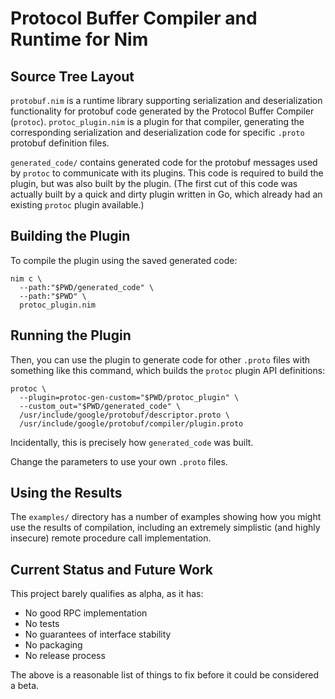 # Protocol Buffer Compiler and Runtime for Nim


## Source Tree Layout

`protobuf.nim` is a runtime library supporting serialization and deserialization
functionality for protobuf code generated by the Protocol Buffer Compiler
(`protoc`).  `protoc_plugin.nim` is a plugin for that compiler, generating the
corresponding serialization and deserialization code for specific `.proto`
protobuf definition files.

`generated_code/` contains generated code for the protobuf messages used by
`protoc` to communicate with its plugins.  This code is required to build the
plugin, but was also built by the plugin.  (The first cut of this code was
actually built by a quick and dirty plugin written in Go, which already had an
existing `protoc` plugin available.)

## Building the Plugin

To compile the plugin using the saved generated code:

```
nim c \
  --path:"$PWD/generated_code" \
  --path:"$PWD" \
  protoc_plugin.nim
```

## Running the Plugin

Then, you can use the plugin to generate code for other `.proto` files with
something like this command, which builds the `protoc` plugin API definitions:

```
protoc \
  --plugin=protoc-gen-custom="$PWD/protoc_plugin" \
  --custom_out="$PWD/generated_code" \
  /usr/include/google/protobuf/descriptor.proto \
  /usr/include/google/protobuf/compiler/plugin.proto
```

Incidentally, this is precisely how `generated_code` was built.

Change the parameters to use your own `.proto` files.


## Using the Results

The `examples/` directory has a number of examples showing how you
might use the results of compilation, including an extremely simplistic
(and highly insecure) remote procedure call implementation.

## Current Status and Future Work

This project barely qualifies as alpha, as it has:

* No good RPC implementation
* No tests
* No guarantees of interface stability
* No packaging
* No release process

The above is a reasonable list of things to fix before it could be
considered a beta.

